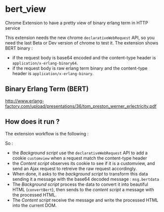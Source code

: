 bert_view
=========

Chrome Extension to have a pretty view of binary erlang term in HTTP service

This extension needs the new chrome `declarativeWebRequest` API, so you need
the last Beta or Dev version of chrome to test it.
The extension shows BERT binary :
* if the request body is base64 encoded and the content-type header is `application/x-erlang-binary64`.
* if the request body is raw erlang term binary and the content-type header is `application/x-erlang-binary`.

## Binary Erlang Term (BERT)

http://www.erlang-factory.com/upload/presentations/36/tom_preston_werner_erlectricity.pdf

## How does it run ?

The extension workflow is the following :

So :
* the *Background script*  use the `declarativeWebRequest` API to
  add a cookie `customview` when a request match the content-type header
* the *Content script* observes its cookie to see if it is a customview, 
  and send an Ajax request to retreive the raw request accordingly. 
* When done, it asks to the *background script* to transform this
  data sending it a message with the base64 decoded message : `msg.bertdata`
* The *Background script* process the data to convert it into
  beautiful HTML (`convertBert`), then sends to the *content script* a message with
  the processed HTML.
* The *Content script* receive the message and write the processed
  HTML into the current DOM.
